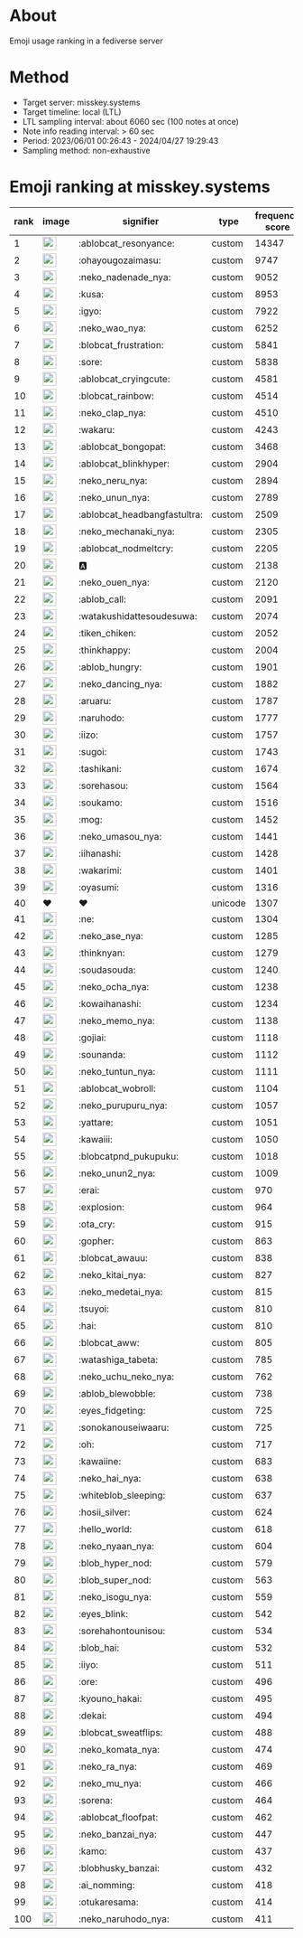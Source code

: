 # About
Emoji usage ranking in a fediverse server

# Method
- Target server: misskey.systems
- Target timeline: local (LTL)
- LTL sampling interval: about 6060 sec (100 notes at once)
- Note info reading interval: > 60 sec
- Period: 2023/06/01 00:26:43 - 2024/04/27 19:29:43 
- Sampling method: non-exhaustive

# Emoji ranking at misskey.systems

|rank|image|signifier|type|frequency score|
|----|----|----|----|----|
|1|<img height="24" src="https://misskey.systems/emoji/ablobcat_resonyance.webp">|:ablobcat_resonyance:|custom|14347|
|2|<img height="24" src="https://misskey.systems/emoji/ohayougozaimasu.webp">|:ohayougozaimasu:|custom|9747|
|3|<img height="24" src="https://misskey.systems/emoji/neko_nadenade_nya.webp">|:neko_nadenade_nya:|custom|9052|
|4|<img height="24" src="https://misskey.systems/emoji/kusa.webp">|:kusa:|custom|8953|
|5|<img height="24" src="https://misskey.systems/emoji/igyo.webp">|:igyo:|custom|7922|
|6|<img height="24" src="https://misskey.systems/emoji/neko_wao_nya.webp">|:neko_wao_nya:|custom|6252|
|7|<img height="24" src="https://misskey.systems/emoji/blobcat_frustration.webp">|:blobcat_frustration:|custom|5841|
|8|<img height="24" src="https://misskey.systems/emoji/sore.webp">|:sore:|custom|5838|
|9|<img height="24" src="https://misskey.systems/emoji/ablobcat_cryingcute.webp">|:ablobcat_cryingcute:|custom|4581|
|10|<img height="24" src="https://misskey.systems/emoji/blobcat_rainbow.webp">|:blobcat_rainbow:|custom|4514|
|11|<img height="24" src="https://misskey.systems/emoji/neko_clap_nya.webp">|:neko_clap_nya:|custom|4510|
|12|<img height="24" src="https://misskey.systems/emoji/wakaru.webp">|:wakaru:|custom|4243|
|13|<img height="24" src="https://misskey.systems/emoji/ablobcat_bongopat.webp">|:ablobcat_bongopat:|custom|3468|
|14|<img height="24" src="https://misskey.systems/emoji/ablobcat_blinkhyper.webp">|:ablobcat_blinkhyper:|custom|2904|
|15|<img height="24" src="https://misskey.systems/emoji/neko_neru_nya.webp">|:neko_neru_nya:|custom|2894|
|16|<img height="24" src="https://misskey.systems/emoji/neko_unun_nya.webp">|:neko_unun_nya:|custom|2789|
|17|<img height="24" src="https://misskey.systems/emoji/ablobcat_headbangfastultra.webp">|:ablobcat_headbangfastultra:|custom|2509|
|18|<img height="24" src="https://misskey.systems/emoji/neko_mechanaki_nya.webp">|:neko_mechanaki_nya:|custom|2305|
|19|<img height="24" src="https://misskey.systems/emoji/ablobcat_nodmeltcry.webp">|:ablobcat_nodmeltcry:|custom|2205|
|20|<img height="24" src="https://misskey.systems/emoji/a.webp">|:a:|custom|2138|
|21|<img height="24" src="https://misskey.systems/emoji/neko_ouen_nya.webp">|:neko_ouen_nya:|custom|2120|
|22|<img height="24" src="https://misskey.systems/emoji/ablob_call.webp">|:ablob_call:|custom|2091|
|23|<img height="24" src="https://misskey.systems/emoji/watakushidattesoudesuwa.webp">|:watakushidattesoudesuwa:|custom|2074|
|24|<img height="24" src="https://misskey.systems/emoji/tiken_chiken.webp">|:tiken_chiken:|custom|2052|
|25|<img height="24" src="https://misskey.systems/emoji/thinkhappy.webp">|:thinkhappy:|custom|2004|
|26|<img height="24" src="https://misskey.systems/emoji/ablob_hungry.webp">|:ablob_hungry:|custom|1901|
|27|<img height="24" src="https://misskey.systems/emoji/neko_dancing_nya.webp">|:neko_dancing_nya:|custom|1882|
|28|<img height="24" src="https://misskey.systems/emoji/aruaru.webp">|:aruaru:|custom|1787|
|29|<img height="24" src="https://misskey.systems/emoji/naruhodo.webp">|:naruhodo:|custom|1777|
|30|<img height="24" src="https://misskey.systems/emoji/iizo.webp">|:iizo:|custom|1757|
|31|<img height="24" src="https://misskey.systems/emoji/sugoi.webp">|:sugoi:|custom|1743|
|32|<img height="24" src="https://misskey.systems/emoji/tashikani.webp">|:tashikani:|custom|1674|
|33|<img height="24" src="https://misskey.systems/emoji/sorehasou.webp">|:sorehasou:|custom|1564|
|34|<img height="24" src="https://misskey.systems/emoji/soukamo.webp">|:soukamo:|custom|1516|
|35|<img height="24" src="https://misskey.systems/emoji/mog.webp">|:mog:|custom|1452|
|36|<img height="24" src="https://misskey.systems/emoji/neko_umasou_nya.webp">|:neko_umasou_nya:|custom|1441|
|37|<img height="24" src="https://misskey.systems/emoji/iihanashi.webp">|:iihanashi:|custom|1428|
|38|<img height="24" src="https://misskey.systems/emoji/wakarimi.webp">|:wakarimi:|custom|1401|
|39|<img height="24" src="https://misskey.systems/emoji/oyasumi.webp">|:oyasumi:|custom|1316|
|40|❤|❤|unicode|1307|
|41|<img height="24" src="https://misskey.systems/emoji/ne.webp">|:ne:|custom|1304|
|42|<img height="24" src="https://misskey.systems/emoji/neko_ase_nya.webp">|:neko_ase_nya:|custom|1285|
|43|<img height="24" src="https://misskey.systems/emoji/thinknyan.webp">|:thinknyan:|custom|1279|
|44|<img height="24" src="https://misskey.systems/emoji/soudasouda.webp">|:soudasouda:|custom|1240|
|45|<img height="24" src="https://misskey.systems/emoji/neko_ocha_nya.webp">|:neko_ocha_nya:|custom|1238|
|46|<img height="24" src="https://misskey.systems/emoji/kowaihanashi.webp">|:kowaihanashi:|custom|1234|
|47|<img height="24" src="https://misskey.systems/emoji/neko_memo_nya.webp">|:neko_memo_nya:|custom|1138|
|48|<img height="24" src="https://misskey.systems/emoji/gojiai.webp">|:gojiai:|custom|1118|
|49|<img height="24" src="https://misskey.systems/emoji/sounanda.webp">|:sounanda:|custom|1112|
|50|<img height="24" src="https://misskey.systems/emoji/neko_tuntun_nya.webp">|:neko_tuntun_nya:|custom|1111|
|51|<img height="24" src="https://misskey.systems/emoji/ablobcat_wobroll.webp">|:ablobcat_wobroll:|custom|1104|
|52|<img height="24" src="https://misskey.systems/emoji/neko_purupuru_nya.webp">|:neko_purupuru_nya:|custom|1057|
|53|<img height="24" src="https://misskey.systems/emoji/yattare.webp">|:yattare:|custom|1051|
|54|<img height="24" src="https://misskey.systems/emoji/kawaiii.webp">|:kawaiii:|custom|1050|
|55|<img height="24" src="https://misskey.systems/emoji/blobcatpnd_pukupuku.webp">|:blobcatpnd_pukupuku:|custom|1018|
|56|<img height="24" src="https://misskey.systems/emoji/neko_unun2_nya.webp">|:neko_unun2_nya:|custom|1009|
|57|<img height="24" src="https://misskey.systems/emoji/erai.webp">|:erai:|custom|970|
|58|<img height="24" src="https://misskey.systems/emoji/explosion.webp">|:explosion:|custom|964|
|59|<img height="24" src="https://misskey.systems/emoji/ota_cry.webp">|:ota_cry:|custom|915|
|60|<img height="24" src="https://misskey.systems/emoji/gopher.webp">|:gopher:|custom|863|
|61|<img height="24" src="https://misskey.systems/emoji/blobcat_awauu.webp">|:blobcat_awauu:|custom|838|
|62|<img height="24" src="https://misskey.systems/emoji/neko_kitai_nya.webp">|:neko_kitai_nya:|custom|827|
|63|<img height="24" src="https://misskey.systems/emoji/neko_medetai_nya.webp">|:neko_medetai_nya:|custom|815|
|64|<img height="24" src="https://misskey.systems/emoji/tsuyoi.webp">|:tsuyoi:|custom|810|
|65|<img height="24" src="https://misskey.systems/emoji/hai.webp">|:hai:|custom|810|
|66|<img height="24" src="https://misskey.systems/emoji/blobcat_aww.webp">|:blobcat_aww:|custom|805|
|67|<img height="24" src="https://misskey.systems/emoji/watashiga_tabeta.webp">|:watashiga_tabeta:|custom|785|
|68|<img height="24" src="https://misskey.systems/emoji/neko_uchu_neko_nya.webp">|:neko_uchu_neko_nya:|custom|762|
|69|<img height="24" src="https://misskey.systems/emoji/ablob_blewobble.webp">|:ablob_blewobble:|custom|738|
|70|<img height="24" src="https://misskey.systems/emoji/eyes_fidgeting.webp">|:eyes_fidgeting:|custom|725|
|71|<img height="24" src="https://misskey.systems/emoji/sonokanouseiwaaru.webp">|:sonokanouseiwaaru:|custom|725|
|72|<img height="24" src="https://misskey.systems/emoji/oh.webp">|:oh:|custom|717|
|73|<img height="24" src="https://misskey.systems/emoji/kawaiine.webp">|:kawaiine:|custom|683|
|74|<img height="24" src="https://misskey.systems/emoji/neko_hai_nya.webp">|:neko_hai_nya:|custom|638|
|75|<img height="24" src="https://misskey.systems/emoji/whiteblob_sleeping.webp">|:whiteblob_sleeping:|custom|637|
|76|<img height="24" src="https://misskey.systems/emoji/hosii_silver.webp">|:hosii_silver:|custom|624|
|77|<img height="24" src="https://misskey.systems/emoji/hello_world.webp">|:hello_world:|custom|618|
|78|<img height="24" src="https://misskey.systems/emoji/neko_nyaan_nya.webp">|:neko_nyaan_nya:|custom|604|
|79|<img height="24" src="https://misskey.systems/emoji/blob_hyper_nod.webp">|:blob_hyper_nod:|custom|579|
|80|<img height="24" src="https://misskey.systems/emoji/blob_super_nod.webp">|:blob_super_nod:|custom|563|
|81|<img height="24" src="https://misskey.systems/emoji/neko_isogu_nya.webp">|:neko_isogu_nya:|custom|559|
|82|<img height="24" src="https://misskey.systems/emoji/eyes_blink.webp">|:eyes_blink:|custom|542|
|83|<img height="24" src="https://misskey.systems/emoji/sorehahontounisou.webp">|:sorehahontounisou:|custom|534|
|84|<img height="24" src="https://misskey.systems/emoji/blob_hai.webp">|:blob_hai:|custom|532|
|85|<img height="24" src="https://misskey.systems/emoji/iiyo.webp">|:iiyo:|custom|511|
|86|<img height="24" src="https://misskey.systems/emoji/ore.webp">|:ore:|custom|496|
|87|<img height="24" src="https://misskey.systems/emoji/kyouno_hakai.webp">|:kyouno_hakai:|custom|495|
|88|<img height="24" src="https://misskey.systems/emoji/dekai.webp">|:dekai:|custom|494|
|89|<img height="24" src="https://misskey.systems/emoji/blobcat_sweatflips.webp">|:blobcat_sweatflips:|custom|488|
|90|<img height="24" src="https://misskey.systems/emoji/neko_komata_nya.webp">|:neko_komata_nya:|custom|474|
|91|<img height="24" src="https://misskey.systems/emoji/neko_ra_nya.webp">|:neko_ra_nya:|custom|469|
|92|<img height="24" src="https://misskey.systems/emoji/neko_mu_nya.webp">|:neko_mu_nya:|custom|466|
|93|<img height="24" src="https://misskey.systems/emoji/sorena.webp">|:sorena:|custom|464|
|94|<img height="24" src="https://misskey.systems/emoji/ablobcat_floofpat.webp">|:ablobcat_floofpat:|custom|462|
|95|<img height="24" src="https://misskey.systems/emoji/neko_banzai_nya.webp">|:neko_banzai_nya:|custom|447|
|96|<img height="24" src="https://misskey.systems/emoji/kamo.webp">|:kamo:|custom|437|
|97|<img height="24" src="https://misskey.systems/emoji/blobhusky_banzai.webp">|:blobhusky_banzai:|custom|432|
|98|<img height="24" src="https://misskey.systems/emoji/ai_nomming.webp">|:ai_nomming:|custom|418|
|99|<img height="24" src="https://misskey.systems/emoji/otukaresama.webp">|:otukaresama:|custom|414|
|100|<img height="24" src="https://misskey.systems/emoji/neko_naruhodo_nya.webp">|:neko_naruhodo_nya:|custom|411|
